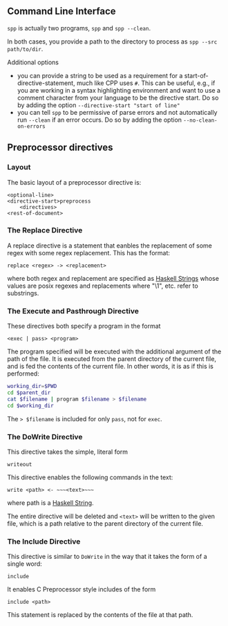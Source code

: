 ## Command Line Interface

`spp` is actually two programs, `spp` and `spp --clean`.

In both cases, you provide a path to the directory to process as `spp --src path/to/dir`.

Additional options

 - you can provide a string to be used as a requirement for a start-of-directive-statement, much like CPP uses `#`. This can be useful, e.g., if you are working in a syntax highlighting environment and want to use a comment character from your language to be the directive start. Do so by adding the option `--directive-start "start of line"`
 - you can tell `spp` to be permissive of parse errors and not automatically run `--clean` if an error occurs. Do so by adding the option `--no-clean-on-errors`


## Preprocessor directives

### Layout

The basic layout of a preprocessor directive is:

```
<optional-line>
<directive-start>preprocess
    <directives>
<rest-of-document>
```

### The Replace Directive

A replace directive is a statement that eanbles the replacement of some regex with some regex replacement. This has the format:

```
replace <regex> -> <replacement>
```

where both regex and replacement are specified as [Haskell Strings](http://book.realworldhaskell.org/read/characters-strings-and-escaping-rules.html) whose values are posix regexes and replacements where "\\1", etc. refer to substrings.

### The Execute and Pasthrough Directive

These directives both specify a program in the format

```
<exec | pass> <program>
```

The program specified will be executed with the additional argument of the path of the file. It is executed from the parent directory of the current file, and is fed the contents of the current file. In other words, it is as if this is performed:

```bash
working_dir=$PWD
cd $parent_dir
cat $filename | program $filename > $filename
cd $working_dir
```

The `> $filename` is included for only `pass`, not for `exec`.

### The DoWrite Directive

This directive takes the simple, literal form

```
writeout
```

This directive enables the following commands in the text:

```
write <path> <- ~~~<text>~~~
```

where path is a [Haskell String](http://book.realworldhaskell.org/read/characters-strings-and-escaping-rules.html).

The entire directive will be deleted and `<text>` will be written to the given file, which is a path relative to the parent directory of the current file.

### The Include Directive

This directive is similar to `DoWrite` in the way that it takes the form of a single word:

```
include
```

It enables C Preprocessor style includes of the form

```
include <path>
```

This statement is replaced by the contents of the file at that path.
